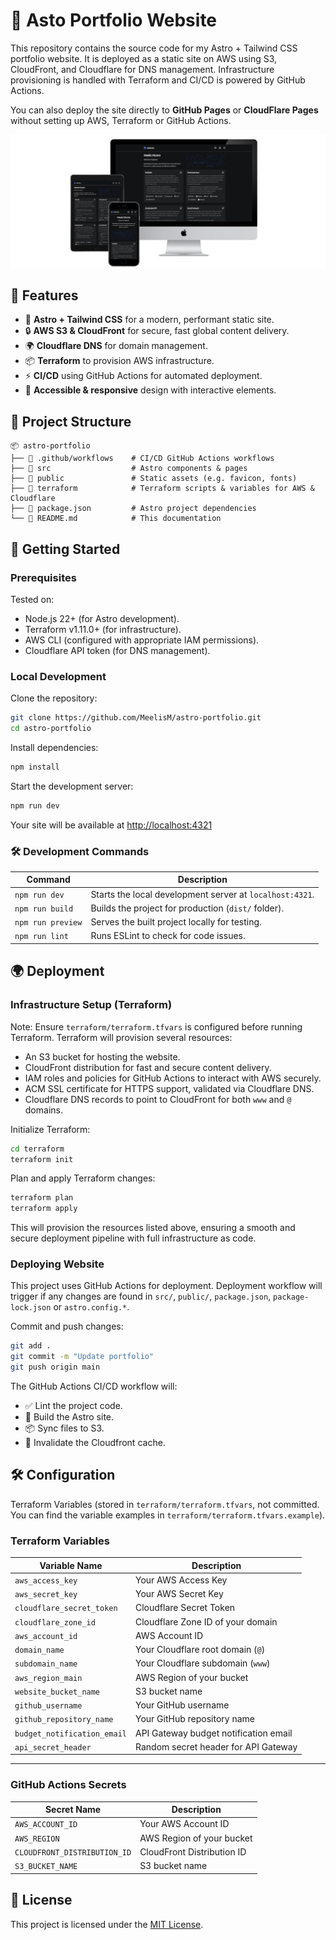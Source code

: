 # 🚀 Asto Portfolio Website

This repository contains the source code for my Astro + Tailwind CSS portfolio website. It is deployed as a static site on AWS using S3, CloudFront, and Cloudflare for DNS management. Infrastructure provisioning is handled with Terraform and CI/CD is powered by GitHub Actions.

You can also deploy the site directly to **GitHub Pages** or **CloudFlare Pages** without setting up AWS, Terraform or GitHub Actions.

![Website Preview](/.github/assets/website.png)

## 📌 Features

- 🚀 **Astro + Tailwind CSS** for a modern, performant static site.
- 🔒 **AWS S3 & CloudFront** for secure, fast global content delivery.
- 🌍 **Cloudflare DNS** for domain management.
- 📦 **Terraform** to provision AWS infrastructure.
- ⚡ **CI/CD** using GitHub Actions for automated deployment.
- 🎨 **Accessible & responsive** design with interactive elements.

## 📂 Project Structure

```
📦 astro-portfolio
├── 📁 .github/workflows    # CI/CD GitHub Actions workflows
├── 📁 src                  # Astro components & pages
├── 📁 public               # Static assets (e.g. favicon, fonts)
├── 📁 terraform            # Terraform scripts & variables for AWS & Cloudflare
├── 📄 package.json         # Astro project dependencies
└── 📄 README.md            # This documentation
```

## 🚀 Getting Started

### Prerequisites

Tested on:

- Node.js 22+ (for Astro development).
- Terraform v1.11.0+ (for infrastructure).
- AWS CLI (configured with appropriate IAM permissions).
- Cloudflare API token (for DNS management).

### Local Development

Clone the repository:

```bash
git clone https://github.com/MeelisM/astro-portfolio.git
cd astro-portfolio
```

Install dependencies:

```bash
npm install
```

Start the development server:

```bash
npm run dev
```

Your site will be available at [http://localhost:4321](http://localhost:4321)

### 🛠 Development Commands

| Command           | Description                                              |
| ----------------- | -------------------------------------------------------- |
| `npm run dev`     | Starts the local development server at `localhost:4321`. |
| `npm run build`   | Builds the project for production (`dist/` folder).      |
| `npm run preview` | Serves the built project locally for testing.            |
| `npm run lint`    | Runs ESLint to check for code issues.                    |

## 🌍 Deployment

### Infrastructure Setup (Terraform)

Note: Ensure `terraform/terraform.tfvars` is configured before running Terraform. Terraform will provision several resources:

- An S3 bucket for hosting the website.
- CloudFront distribution for fast and secure content delivery.
- IAM roles and policies for GitHub Actions to interact with AWS securely.
- ACM SSL certificate for HTTPS support, validated via Cloudflare DNS.
- Cloudflare DNS records to point to CloudFront for both `www` and `@` domains.

Initialize Terraform:

```bash
cd terraform
terraform init
```

Plan and apply Terraform changes:

```bash
terraform plan
terraform apply
```

This will provision the resources listed above, ensuring a smooth and secure deployment pipeline with full infrastructure as code.

### Deploying Website

This project uses GitHub Actions for deployment. Deployment workflow will trigger if any changes are found in `src/`, `public/`, `package.json`, `package-lock.json` or `astro.config.*`.

Commit and push changes:

```bash
git add .
git commit -m "Update portfolio"
git push origin main
```

The GitHub Actions CI/CD workflow will:

- ✅ Lint the project code.
- 🔨 Build the Astro site.
- 📦 Sync files to S3.
- 🚀 Invalidate the Cloudfront cache.

## 🛠️ Configuration

Terraform Variables (stored in `terraform/terraform.tfvars`, not committed. You can find the variable examples in `terraform/terraform.tfvars.example`).

### **Terraform Variables**

| Variable Name               | Description                           |
| --------------------------- | ------------------------------------- |
| `aws_access_key`            | Your AWS Access Key                   |
| `aws_secret_key`            | Your AWS Secret Key                   |
| `cloudflare_secret_token`   | Cloudflare Secret Token               |
| `cloudflare_zone_id`        | Cloudflare Zone ID of your domain     |
| `aws_account_id`            | AWS Account ID                        |
| `domain_name`               | Your Cloudflare root domain (`@`)     |
| `subdomain_name`            | Your Cloudflare subdomain (`www`)     |
| `aws_region_main`           | AWS Region of your bucket             |
| `website_bucket_name`       | S3 bucket name                        |
| `github_username`           | Your GitHub username                  |
| `github_repository_name`    | Your GitHub repository name           |
| `budget_notification_email` | API Gateway budget notification email |
| `api_secret_header`         | Random secret header for API Gateway  |

---

### **GitHub Actions Secrets**

| Secret Name                  | Description                |
| ---------------------------- | -------------------------- |
| `AWS_ACCOUNT_ID`             | Your AWS Account ID        |
| `AWS_REGION`                 | AWS Region of your bucket  |
| `CLOUDFRONT_DISTRIBUTION_ID` | CloudFront Distribution ID |
| `S3_BUCKET_NAME`             | S3 bucket name             |

## 📜 License

This project is licensed under the [MIT License](/LICENSE).
